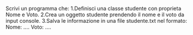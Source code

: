 Scrivi un programma che:
1.Definisci una classe studente con proprieta Nome e Voto.
2.Crea un oggetto studente prendendo il nome e il voto da input console.
3.Salva le informazione in una file studente.txt nel formato:
Nome: ....
Voto: ....